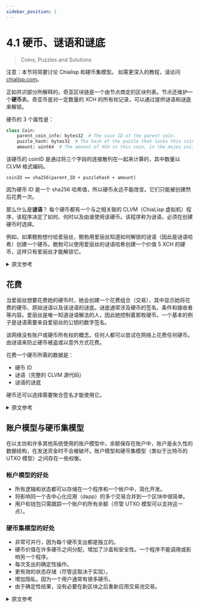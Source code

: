 ```yaml
---
sidebar_position: 1
---
```


# 4.1 硬币、谜语和谜底

> Coins, Puzzles and Solutions

注意：本节将简要讨论 Chialisp 和硬币集模型。 如需更深入的教程，请访问 [chialisp.com](http://chialisp.com "Chialisp's official website")。

正如共识部分所解释的，奇亚区块链是一个由节点商定的区块列表。节点还维护一个**硬币**表。奇亚币是对一定数量的 XCH 的所有权记录，可以通过提供谜语和谜底来解锁。

硬币的 3 个属性是：

```python
class Coin:
    parent_coin_info: bytes32  # The coin ID of the parent coin.
    puzzle_hash: bytes32  # The hash of the puzzle that locks this coin.
    amount: uint64  # The amount of XCH in this coin, in the mojos unit: 1 XCH = 1 trillion mojos.
```

该硬币的 coinID 是通过将三个字段的连接散列在一起来计算的，其中数量以 CLVM 格式编码。

`coinID == sha256(parent_ID + puzzlehash + amount)`

因为硬币 ID 是一个 sha256 哈希值，所以硬币永远不能改变。它们只能被创建然后花费一次。

那么什么是**谜语**？ 每个硬币都有一个与之相关联的 CLVM（ChiaLisp 虚拟机）程序，该程序决定了如何、何时以及由谁使用该硬币。该程序称为谜语，必须在创建硬币时选择。

例如，如果鲍勃想付给爱丽丝，鲍勃用爱丽丝知道如何解锁的谜语（因此是谜语哈希）创建一个硬币。鲍勃可以使用爱丽丝的谜语哈希创建一个价值 5 XCH 的硬币，这样只有爱丽丝才能解锁它。

<details>
<summary>原文参考</summary>

NOTE: This section will briefly discuss Chialisp and the coin set model. For a more in-depth tutorial, head over to [chialisp.com](http://chialisp.com "Chialisp's official website").

The Chia blockchain, as explained in the consensus section, is a list of blocks that is agreed upon by nodes. Nodes also maintain a table of **coins**. A coin in chia is a record of ownership of a certain amount of XCH, which can be unlocked by providing a puzzle and solution.

The 3 properties in a coin are:

```python
class Coin:
    parent_coin_info: bytes32  # The coin ID of the parent coin.
    puzzle_hash: bytes32  # The hash of the puzzle that locks this coin.
    amount: uint64  # The amount of XCH in this coin, in the mojos unit: 1 XCH = 1 trillion mojos.
```

The coinID of this coin is computed by hashing together the concatenation of the three fields, where amount is encoded in CLVM format.

`coinID == sha256(parent_ID + puzzlehash + amount)`

Because the coinID is a sha256 hash, coins can never be changed. They can only be created and then spent once.

So what is a **puzzle**? Each coin has a CLVM (ChiaLisp Virtual Machine) program associated with it, which determines how, when, and by whom this coin can be spent. This program is called the puzzle, and it must be chosen at the time of the coin's creation.

For example, if Bob wanted to pay Alice, Bob would create a coin with a puzzle (and thus a puzzle hash) which Alice knows how to unlock. Bob can create a coin worth 5 XCH using Alice's puzzle hash, so that only Alice can unlock it.

</details>

## 花费

当爱丽丝想要花费她的硬币时，她会创建一个花费组合（交易），其中显示她将花费的硬币、原始谜语以及该谜语的谜底。谜底通常涉及硬币的签名、条件和接收者等内容。爱丽丝是唯一知道谜语解法的人，因此她控制着那枚硬币。一个基本的例子是谜语需要来自爱丽丝的公钥的数字签名。

该网络没有账户或硬币所有权的概念。任何人都可以尝试在网络上花费任何硬币。由谜语来防止硬币被盗或以意外方式花费。

花费一个硬币所需的数据是：

- 硬币 ID
- 谜语（完整的 CLVM 源代码）
- 谜语的谜底

硬币还可以选择需要聚合签名才能使用它。

<details>
<summary>原文参考</summary>

- ## Spends

When Alice wants to spend her coin, she creates a spend bundle (transaction), which reveals the coin she will spend, the original puzzle, and the solution to that puzzle. The solution usually involves things like signatures, conditions, and recipients of the coin. Alice is the only one that knows the solution to her puzzles, and thus she controls that coin. A basic example is that the puzzle requires a digital signature from Alice's public key.

The network has no concept of accounts, or of coin ownership. Anybody can attempt to spend any coin on the network. It's up to the puzzles to prevent coins from being stolen or spent in unintended ways.

The data required to spend a coin is:

- The coin ID
- The puzzle (full CLVM source code)
- The solution to the puzzle

A coin also has the option of requiring an aggregate signature in order to spend it.

</details>

## 账户模型与硬币集模型

在以太坊和许多其他系统使用的账户模型中，余额保存在账户中，账户是永久性的数据结构，在发送资金时不会被破坏。账户模型和硬币集模型（类似于比特币的 UTXO 模型）之间存在一些权衡。

### 帐户模型的好处

- 所有逻辑和状态都可以存储在一个程序和一个帐户中，简化开发。
- 将影响同一个去中心化应用（dapp）的多个交易合并到一个区块中很简单。
- 用户和钱包只需跟踪一个账户的所有余额（尽管 UTXO 模型可以支持这一点）。

### 硬币集模型的好处

- 非常可并行，因为每个硬币支出都是独立的。
- 硬币价值在许多硬币之间分配，增加了沙盒和安全性。一个程序不能调用或影响另一个程序。
- 每次支出的确定性操作。
- 更有效的状态存储（尽管这取决于实现）。
- 增加隐私，因为一个用户通常有很多硬币。
- 由于确定性结果，没有必要在新区块之后重新应用交易池交易。

<details>
<summary>原文参考</summary>

- ## Account Model vs Coin Set Model

In the account model, which is used by Ethereum and many other systems, balances are kept in accounts, which are permanent data structures which do not get destroyed when they send funds. There are some tradeoffs between the account model and the coin set model (similar to Bitcoin's UTXO model).

- ### Benefits of account model

* All logic and state can be stored in one program and one account, simplifying development.
* It is simple to combining multiple transactions that affect the same dapp in one block.
* Users and wallets only have to keep track of one account for all of their balance (although the UTXO model can support this).

- ### Benefits of coin set model

* Very parallelizable since each coin spend is independent.
* Coin value is split between many coins, increasing sandboxing and security. One program cannot call or affect another.
* Deterministic operation of every spend.
* More efficient storage of state (although this depends on implementation).
* Increased privacy, since one user usually has many coins.
* Re-applying mempool transactions after a new block is not necessary due to deterministic results.

</details>
